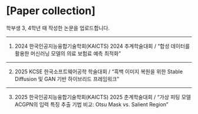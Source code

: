 # [Paper collection]

학부생 3, 4학년 때 작성한 논문을 업로드합니다.

---

1. ﻿2024 한국인공지능융합기술학회(KAICTS) 2024 추계학술대회 / “합성 데이터를 활용한 머신러닝 모델의 의료 보험료 예측 최적화”
----
2. ﻿2025 KCSE 한국소프트웨어공학 학술대회 / “흑백 이미지 복원을 위한 Stable Diffusion 및 GAN 기반 하이브리드 프레임워크”
---
3. ﻿2025 한국인공지능융합기술학회(KAICTS) 2025 춘계학술대회 / “가상 피팅 모델 ACGPN의 입력 특징 추출 기법 비교: Otsu Mask vs. Salient Region”
